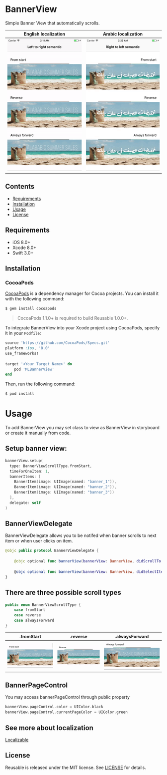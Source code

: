 # BannerView
Simple Banner View that automatically scrolls.

|             English localization     |           Arabic localization        |
|--------------------------------------|--------------------------------------|
|![Demo](https://github.com/MagicLab-team/BannerView/blob/master/BannerViewExample/Demo_en.gif)|![Demo](https://github.com/MagicLab-team/BannerView/blob/master/BannerViewExample/Demo_ar.gif)|

## Contents
- [Requirements](#requirements)
- [Installation](#installation)
- [Usage](#usage)
- [License](#license)

## Requirements

- iOS 8.0+
- Xcode 8.0+
- Swift 3.0+

## Installation

### CocoaPods

[CocoaPods](http://cocoapods.org) is a dependency manager for Cocoa projects. You can install it with the following command:

```bash
$ gem install cocoapods
```

> CocoaPods 1.1.0+ is required to build Reusable 1.0.0+.

To integrate BannerView into your Xcode project using CocoaPods, specify it in your `Podfile`:

```ruby
source 'https://github.com/CocoaPods/Specs.git'
platform :ios, '8.0'
use_frameworks!

target '<Your Target Name>' do
    pod 'MLBannerView'
end
```

Then, run the following command:

```bash
$ pod install
```

# Usage

To add BannerView you may set class to view as BannerView in storyboard or create it manually from code.

## Setup banner view:

```swift
bannerView.setup(
  type: BannerViewScrollType.fromStart,
  timeForOneItem: 1,
  bannerItems: [
    BannerItem(image: UIImage(named: "banner_1")),
    BannerItem(image: UIImage(named: "banner_2")),
    BannerItem(image: UIImage(named: "banner_3"))
  ],
  delegate: self
)
```

## BannerViewDelegate

BannerViewDelegate allows you to be notifed when banner scrolls to next item or when user clicks on item.
```swift
@objc public protocol BannerViewDelegate {
    
    @objc optional func bannerView(bannerView: BannerView, didScrollTo: BannerItem, with index: Int)
    
    @objc optional func bannerView(bannerView: BannerView, didSelectItem: BannerItem, with index: Int)
}
```

## There are three possible scroll types

```swift
public enum BannerViewScrollType {
    case fromStart
    case reverse
    case alwaysForward
}
```

|             .fromStart          |           .reverse                        |      .alwaysForward                       |
|---------------------------------|-------------------------------------------|-------------------------------------------|
|![Demo](https://github.com/MagicLab-team/BannerView/blob/master/BannerViewExample/Demo_fromStart.gif)|![Demo](https://github.com/MagicLab-team/BannerView/blob/master/BannerViewExample/Demo_reverse.gif)|![Demo](https://github.com/MagicLab-team/BannerView/blob/master/BannerViewExample/Demo_alwaysForward.gif)|

## BannerPageControl

You may access bannerPageControl through public property

```swift
bannerView.pageControl.color = UIColor.black
bannerView.pageControl.currentPageColor = UIColor.green
```

## See more about localization
[Localizable](https://github.com/romansorochak/Localizable)

## License

Reusable is released under the MIT license. See [LICENSE](https://github.com/MagicLab-team/BannerView/blob/master/LICENSE) for details.
